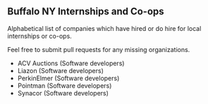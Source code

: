 ## Buffalo NY Internships and Co-ops

Alphabetical list of companies which have hired or do hire for local internships or co-ops.

Feel free to submit pull requests for any missing organizations.

 - ACV Auctions (Software developers)
 - Liazon (Software developers)
 - PerkinElmer (Software developers)
 - Pointman (Software developers)
 - Synacor (Software developers)
